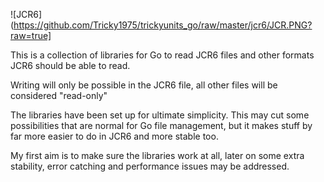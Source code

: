 ![JCR6](https://github.com/Tricky1975/trickyunits_go/raw/master/jcr6/JCR.PNG?raw=true]

This is a collection of libraries for Go to read JCR6 files and other formats JCR6 should be able to read.

Writing will only be possible in the JCR6 file, all other files will be considered "read-only"

The libraries have been set up for ultimate simplicity. This may cut some possibilities that are normal for Go file management, but it makes stuff by far more easier to do in JCR6 and more stable too. 

My first aim is to make sure the libraries work at all, later on some extra stability, error catching and performance issues may be addressed.
